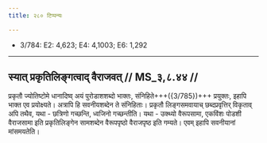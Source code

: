 ```yaml
---
title: २८० टिप्पन्यः

---
```

- 3/784: E2: 4,623; E4: 4,1003; E6: 1,292

____________________________________________


## स्यात् प्रकृतिलिङ्गत्वाद् वैराजवत् // MS_३,८.४४ //

प्रकृतौ ज्योतिष्टोमे धानादिष्व् अयं पुरोडाशशब्दो भाक्तः, संनिहिते+++({3/785})+++ प्रयुक्तः, इहापि भाक्त एव प्रयोक्ष्यते। अत्रापि हि सवनीयशब्देन ते संनिहिताः। प्रकृतौ लिङ्गसमवायाच् छब्दप्रवृत्तिर् विकृताव् अपि तथैव, यथा - छत्रिणो गच्छन्ति, ध्वजिनो गच्छन्तीति। यथा - उक्थ्यो वैरूपसामा, एकविंशः पोडशी वैराजसामा इति प्रकृतिलिङ्गेन सामशब्देन वैरूपपृष्ठो वैराजपृष्ठ इति गम्यते। एवम् इहापि सवनीयानां मांसमयतेति।
